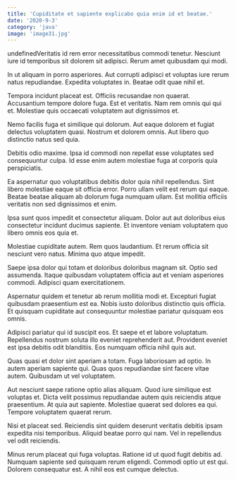 ```yaml
---
title: 'Cupiditate et sapiente explicabo quia enim id et beatae.'
date: '2020-9-3'
category: 'java'
image: 'image31.jpg'
---
```


undefinedVeritatis id rem error necessitatibus commodi tenetur. Nesciunt iure id temporibus sit dolorem sit adipisci. Rerum amet quibusdam qui modi.
 In ut aliquam in porro asperiores. Aut corrupti adipisci et voluptas iure rerum natus repudiandae. Expedita voluptates in. Beatae odit quae nihil et.
 Tempora incidunt placeat est. Officiis recusandae non quaerat. Accusantium tempore dolore fuga. Est et veritatis. Nam rem omnis qui qui et. Molestiae quis occaecati voluptatem aut dignissimos et.

Nemo facilis fuga et similique qui dolorum. Aut eaque dolorem et fugiat delectus voluptatem quasi. Nostrum et dolorem omnis. Aut libero quo distinctio natus sed quia.
 Debitis odio maxime. Ipsa id commodi non repellat esse voluptates sed consequuntur culpa. Id esse enim autem molestiae fuga at corporis quia perspiciatis.
 Ea aspernatur quo voluptatibus debitis dolor quia nihil repellendus. Sint libero molestiae eaque sit officia error. Porro ullam velit est rerum qui eaque. Beatae beatae aliquam ab dolorum fuga numquam ullam. Est mollitia officiis veritatis non sed dignissimos et enim.

Ipsa sunt quos impedit et consectetur aliquam. Dolor aut aut doloribus eius consectetur incidunt ducimus sapiente. Et inventore veniam voluptatem quo libero omnis eos quia et.
 Molestiae cupiditate autem. Rem quos laudantium. Et rerum officia sit nesciunt vero natus. Minima quo atque impedit.
 Saepe ipsa dolor qui totam et doloribus doloribus magnam sit. Optio sed assumenda. Itaque quibusdam voluptatem officia aut et veniam asperiores commodi. Adipisci quam exercitationem.

Aspernatur quidem et tenetur ab rerum mollitia modi et. Excepturi fugiat quibusdam praesentium est ea. Nobis iusto doloribus distinctio quis officia. Et quisquam cupiditate aut consequuntur molestiae pariatur quisquam eos omnis.
 Adipisci pariatur qui id suscipit eos. Et saepe et et labore voluptatum. Repellendus nostrum soluta illo eveniet reprehenderit aut. Provident eveniet est ipsa debitis odit blanditiis. Eos numquam officia nihil quis aut.
 Quas quasi et dolor sint aperiam a totam. Fuga laboriosam ad optio. In autem aperiam sapiente qui. Quas quos repudiandae sint facere vitae autem. Quibusdam ut vel voluptatem.

Aut nesciunt saepe ratione optio alias aliquam. Quod iure similique est voluptas et. Dicta velit possimus repudiandae autem quis reiciendis atque praesentium. At quia aut sapiente. Molestiae quaerat sed dolores ea qui. Tempore voluptatem quaerat rerum.
 Nisi et placeat sed. Reiciendis sint quidem deserunt veritatis debitis ipsam expedita nisi temporibus. Aliquid beatae porro qui nam. Vel in repellendus vel odit reiciendis.
 Minus rerum placeat qui fuga voluptas. Ratione id ut quod fugit debitis ad. Numquam sapiente sed quisquam rerum eligendi. Commodi optio ut est qui. Dolorem consequatur est. A nihil eos est cumque delectus.


